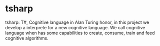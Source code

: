 # tsharp
tsharp: T#, Cognitive language in Alan Turing honor, in this project we develop a interprete for a new cognitive language. We call cognitive language when has some capabilities to create, consume, train and feed cognitive algorithms.
